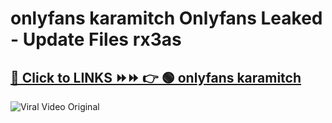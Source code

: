 
 # onlyfans karamitch Onlyfans Leaked - Update Files rx3as

## <h2><a href="https://clipsfans.com/onlyfans_karamitch&ref=git">🔗 Click to LINKS ⏩⏩ 👉 🟢 onlyfans karamitch </a></h2>

<a href="https://clipsfans.com/onlyfans_karamitch&ref=git" rel="nofollow" data-target="animated-image.originalLink"><img src="https://i.ibb.co.com/xMMVF88/686577567.gif" alt="Viral Video Original" style="max-width: 100%; display: inline-block;" data-target="animated-image.originalImage"></a>

